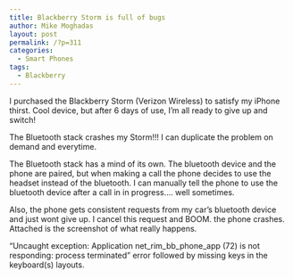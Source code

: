 ```yaml
---
title: Blackberry Storm is full of bugs
author: Mike Moghadas
layout: post
permalink: /?p=311
categories:
  - Smart Phones
tags:
  - Blackberry
---
```

I purchased the Blackberry Storm (Verizon Wireless) to satisfy my iPhone thirst. Cool device, but after 6 days of use, I&#8217;m all ready to give up and switch!

The Bluetooth stack crashes my Storm!!! I can duplicate the problem on demand and everytime.

<!--more-->

The Bluetooth stack has a mind of its own. The bluetooth device and the phone are paired, but when making a call the phone decides to use the headset instead of the bluetooth. I can manually tell the phone to use the bluetooth device after a call in in progress&#8230;. well sometimes.

Also, the phone gets consistent requests from my car&#8217;s bluetooth device and just wont give up. I cancel this request and BOOM. the phone crashes. Attached is the screenshot of what really happens.

&#8220;Uncaught exception: Application net\_rim\_bb\_phone\_app (72) is not responding: process terminated&#8221; error followed by missing keys in the keyboard(s) layouts.